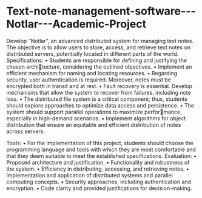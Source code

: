 # Text-note-management-software---Notlar---Academic-Project
Develop ”Notlar”, an advanced distributed system for managing text notes. The objective is to allow users to store, access, and retrieve text notes on distributed servers, potentially located in different parts of the world.
Specifications:
• Students are responsible for defining and justifying the chosen architecture, considering the outlined objectives.
• Implement an efficient mechanism for naming and locating resources.
• Regarding security, user authentication is required. Moreover, notes
must be encrypted both in transit and at rest.
• Fault recovery is essential. Develop mechanisms that allow the system
to recover from failures, including note loss.
• The distributed file system is a critical component; thus, students
should explore approaches to optimize data access and persistence.
• The system should support parallel operations to maximize performance, especially in high-demand scenarios.
• Implement algorithms for object distribution that ensure an equitable
and efficient distribution of notes across servers.

Tools:
• For the implementation of this project, students should choose the
programming language and tools with which they are most comfortable
and that they deem suitable to meet the established specifications.
Evaluation:
• Proposed architecture and justification.
• Functionality and robustness of the system.
• Efficiency in distributing, accessing, and retrieving notes.
• Implementation and application of distributed systems and parallel
computing concepts.
• Security approaches, including authentication and encryption.
• Code clarity and provided justifications for decision-making.
